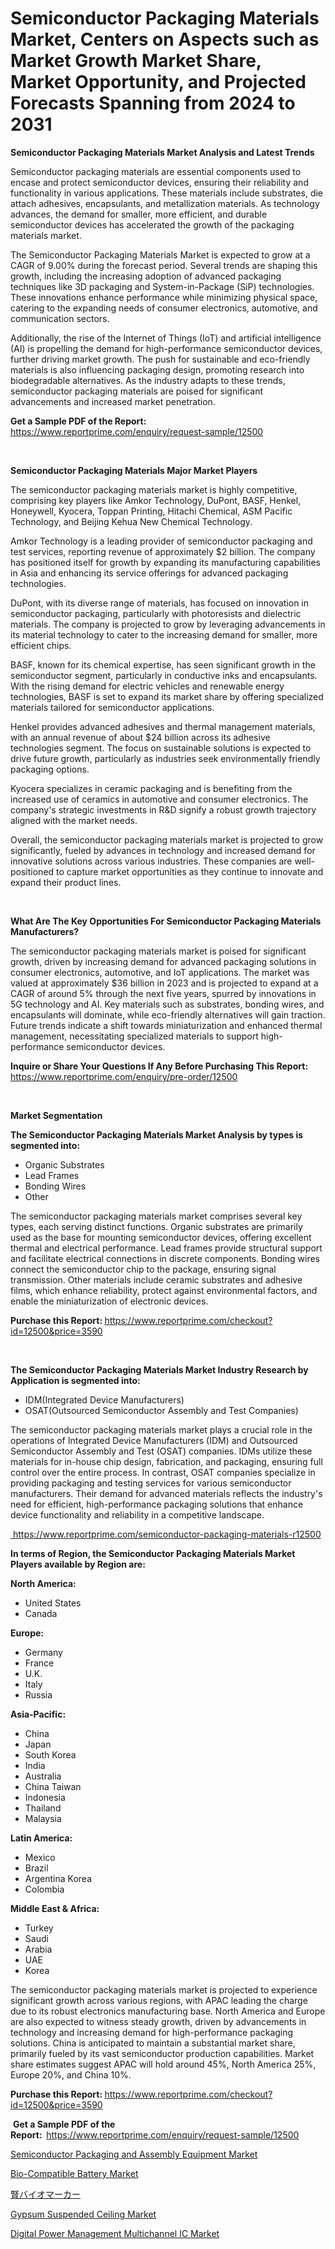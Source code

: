 <p><h1>Semiconductor Packaging Materials Market, Centers on Aspects such as Market Growth Market Share, Market Opportunity, and Projected Forecasts Spanning from 2024 to 2031</h1></p><p><strong>Semiconductor Packaging Materials Market Analysis and Latest Trends</strong></p>
<p><p>Semiconductor packaging materials are essential components used to encase and protect semiconductor devices, ensuring their reliability and functionality in various applications. These materials include substrates, die attach adhesives, encapsulants, and metallization materials. As technology advances, the demand for smaller, more efficient, and durable semiconductor devices has accelerated the growth of the packaging materials market.</p><p>The Semiconductor Packaging Materials Market is expected to grow at a CAGR of 9.00% during the forecast period. Several trends are shaping this growth, including the increasing adoption of advanced packaging techniques like 3D packaging and System-in-Package (SiP) technologies. These innovations enhance performance while minimizing physical space, catering to the expanding needs of consumer electronics, automotive, and communication sectors.</p><p>Additionally, the rise of the Internet of Things (IoT) and artificial intelligence (AI) is propelling the demand for high-performance semiconductor devices, further driving market growth. The push for sustainable and eco-friendly materials is also influencing packaging design, promoting research into biodegradable alternatives. As the industry adapts to these trends, semiconductor packaging materials are poised for significant advancements and increased market penetration.</p></p>
<p><strong>Get a Sample PDF of the Report:&nbsp;</strong> <a href="https://www.reportprime.com/enquiry/request-sample/12500">https://www.reportprime.com/enquiry/request-sample/12500</a></p>
<p>&nbsp;</p>
<p><strong>Semiconductor Packaging Materials Major Market Players</strong></p>
<p><p>The semiconductor packaging materials market is highly competitive, comprising key players like Amkor Technology, DuPont, BASF, Henkel, Honeywell, Kyocera, Toppan Printing, Hitachi Chemical, ASM Pacific Technology, and Beijing Kehua New Chemical Technology. </p><p>Amkor Technology is a leading provider of semiconductor packaging and test services, reporting revenue of approximately $2 billion. The company has positioned itself for growth by expanding its manufacturing capabilities in Asia and enhancing its service offerings for advanced packaging technologies.</p><p>DuPont, with its diverse range of materials, has focused on innovation in semiconductor packaging, particularly with photoresists and dielectric materials. The company is projected to grow by leveraging advancements in its material technology to cater to the increasing demand for smaller, more efficient chips.</p><p>BASF, known for its chemical expertise, has seen significant growth in the semiconductor segment, particularly in conductive inks and encapsulants. With the rising demand for electric vehicles and renewable energy technologies, BASF is set to expand its market share by offering specialized materials tailored for semiconductor applications.</p><p>Henkel provides advanced adhesives and thermal management materials, with an annual revenue of about $24 billion across its adhesive technologies segment. The focus on sustainable solutions is expected to drive future growth, particularly as industries seek environmentally friendly packaging options.</p><p>Kyocera specializes in ceramic packaging and is benefiting from the increased use of ceramics in automotive and consumer electronics. The company's strategic investments in R&D signify a robust growth trajectory aligned with the market needs.</p><p>Overall, the semiconductor packaging materials market is projected to grow significantly, fueled by advances in technology and increased demand for innovative solutions across various industries. These companies are well-positioned to capture market opportunities as they continue to innovate and expand their product lines.</p></p>
<p>&nbsp;</p>
<p><strong>What Are The Key Opportunities For Semiconductor Packaging Materials Manufacturers?</strong></p>
<p><p>The semiconductor packaging materials market is poised for significant growth, driven by increasing demand for advanced packaging solutions in consumer electronics, automotive, and IoT applications. The market was valued at approximately $36 billion in 2023 and is projected to expand at a CAGR of around 5% through the next five years, spurred by innovations in 5G technology and AI. Key materials such as substrates, bonding wires, and encapsulants will dominate, while eco-friendly alternatives will gain traction. Future trends indicate a shift towards miniaturization and enhanced thermal management, necessitating specialized materials to support high-performance semiconductor devices.</p></p>
<p><strong>Inquire or Share Your Questions If Any Before Purchasing This Report:</strong> <a href="https://www.reportprime.com/enquiry/pre-order/12500">https://www.reportprime.com/enquiry/pre-order/12500</a></p>
<p>&nbsp;</p>
<p><strong>Market Segmentation</strong></p>
<p><strong>The Semiconductor Packaging Materials Market Analysis by types is segmented into:</strong></p>
<p><ul><li>Organic Substrates</li><li>Lead Frames</li><li>Bonding Wires</li><li>Other</li></ul></p>
<p><p>The semiconductor packaging materials market comprises several key types, each serving distinct functions. Organic substrates are primarily used as the base for mounting semiconductor devices, offering excellent thermal and electrical performance. Lead frames provide structural support and facilitate electrical connections in discrete components. Bonding wires connect the semiconductor chip to the package, ensuring signal transmission. Other materials include ceramic substrates and adhesive films, which enhance reliability, protect against environmental factors, and enable the miniaturization of electronic devices.</p></p>
<p><strong>Purchase this Report:&nbsp;</strong><a href="https://www.reportprime.com/checkout?id=12500&price=3590">https://www.reportprime.com/checkout?id=12500&price=3590</a></p>
<p>&nbsp;</p>
<p><strong>The Semiconductor Packaging Materials Market Industry Research by Application is segmented into:</strong></p>
<p><ul><li>IDM(Integrated Device Manufacturers)</li><li>OSAT(Outsourced Semiconductor Assembly and Test Companies)</li></ul></p>
<p><p>The semiconductor packaging materials market plays a crucial role in the operations of Integrated Device Manufacturers (IDM) and Outsourced Semiconductor Assembly and Test (OSAT) companies. IDMs utilize these materials for in-house chip design, fabrication, and packaging, ensuring full control over the entire process. In contrast, OSAT companies specialize in providing packaging and testing services for various semiconductor manufacturers. Their demand for advanced materials reflects the industry's need for efficient, high-performance packaging solutions that enhance device functionality and reliability in a competitive landscape.</p></p>
<p><a href="https://www.reportprime.com/semiconductor-packaging-materials-r12500">&nbsp;https://www.reportprime.com/semiconductor-packaging-materials-r12500</a></p>
<p><strong>In terms of Region, the Semiconductor Packaging Materials Market Players available by Region are:</strong></p>
<p>
    <p> <strong> North America: </strong>
        <ul>
            <li>United States</li>
            <li>Canada</li>
        </ul>
        </p> 
    <p> <strong> Europe: </strong>
        <ul>
            <li>Germany</li>
            <li>France</li>
            <li>U.K.</li>
            <li>Italy</li>
            <li>Russia</li>
        </ul>
        </p> 
    <p> <strong> Asia-Pacific: </strong>
        <ul>
            <li>China</li>
            <li>Japan</li>
            <li>South Korea</li>
            <li>India</li>
            <li>Australia</li>
            <li>China Taiwan</li>
            <li>Indonesia</li>
            <li>Thailand</li>
            <li>Malaysia</li>
        </ul>
        </p> 
    <p> <strong> Latin America: </strong>
        <ul>
            <li>Mexico</li>
            <li>Brazil</li>
            <li>Argentina Korea</li>
            <li>Colombia</li>
        </ul>
        </p> 
    <p> <strong> Middle East & Africa: </strong>
        <ul>
            <li>Turkey</li>
            <li>Saudi</li>
            <li>Arabia</li>
            <li>UAE</li>
            <li>Korea</li>
        </ul>
    </p>
    </p>
<p><p>The semiconductor packaging materials market is projected to experience significant growth across various regions, with APAC leading the charge due to its robust electronics manufacturing base. North America and Europe are also expected to witness steady growth, driven by advancements in technology and increasing demand for high-performance packaging solutions. China is anticipated to maintain a substantial market share, primarily fueled by its vast semiconductor production capabilities. Market share estimates suggest APAC will hold around 45%, North America 25%, Europe 20%, and China 10%.</p></p>
<p><strong>Purchase this Report: </strong><a href="https://www.reportprime.com/checkout?id=12500&price=3590">https://www.reportprime.com/checkout?id=12500&price=3590</a></p>
<p>&nbsp;<strong>Get a Sample PDF of the Report:&nbsp;&nbsp;</strong><a href="https://www.reportprime.com/enquiry/request-sample/12500">https://www.reportprime.com/enquiry/request-sample/12500</a></p>
<p><strong></strong></p>
<p><p><a href="https://github.com/mahnoor2003/Market-Research-Report-List-6/blob/main/semiconductor-packaging-and-assembly-equipment-market.md">Semiconductor Packaging and Assembly Equipment Market</a></p><p><a href="https://issuu.com/reportprime-2/docs/bio-compatible-battery-market-size-_a92b79f27ea8bd">Bio-Compatible Battery Market</a></p><p><a href="https://medium.com/@kathleencrooks2003/%E3%82%B0%E3%83%AD%E3%83%BC%E3%83%90%E3%83%AB%E8%85%8E%E8%87%93%E3%83%90%E3%82%A4%E3%82%AA%E3%83%9E%E3%83%BC%E3%82%AB%E3%83%BC%E5%B8%82%E5%A0%B4-%E5%B8%82%E5%A0%B4%E3%82%B7%E3%82%A7%E3%82%A2-%E5%B8%82%E5%A0%B4%E3%83%88%E3%83%AC%E3%83%B3%E3%83%89-%E3%81%8A%E3%82%88%E3%81%B3%E5%B0%86%E6%9D%A5%E3%81%AE%E6%88%90%E9%95%B7%E3%82%92%E6%8E%A2%E3%82%8B-541111735041">腎バイオマーカー</a></p><p><a href="https://www.linkedin.com/pulse/how-regional-markets-adapting-gypsum-suspended-ceiling-market-2eswf?trackingId=kEGvDB96TaCIqOF1jET2ag%3D%3D">Gypsum Suspended Ceiling Market</a></p><p><a href="https://issuu.com/reportprime-2/docs/digital-power-management-multichann_43ca26fa3807d0">Digital Power Management Multichannel IC Market</a></p></p>